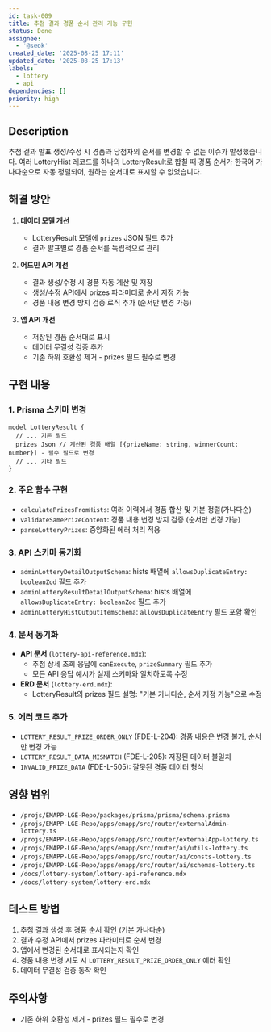 ```yaml
---
id: task-009
title: 추첨 결과 경품 순서 관리 기능 구현
status: Done
assignee:
  - '@seok'
created_date: '2025-08-25 17:11'
updated_date: '2025-08-25 17:13'
labels:
  - lottery
  - api
dependencies: []
priority: high
---
```


## Description
추첨 결과 발표 생성/수정 시 경품과 당첨자의 순서를 변경할 수 없는 이슈가 발생했습니다. 여러 LotteryHist 레코드를 하나의 LotteryResult로 합칠 때 경품 순서가 한국어 가나다순으로 자동 정렬되어, 원하는 순서대로 표시할 수 없었습니다.

## 해결 방안
1. **데이터 모델 개선**
   - LotteryResult 모델에 `prizes` JSON 필드 추가
   - 결과 발표별로 경품 순서를 독립적으로 관리

2. **어드민 API 개선**
   - 결과 생성/수정 시 경품 자동 계산 및 저장
   - 생성/수정 API에서 prizes 파라미터로 순서 지정 가능
   - 경품 내용 변경 방지 검증 로직 추가 (순서만 변경 가능)

3. **앱 API 개선**
   - 저장된 경품 순서대로 표시
   - 데이터 무결성 검증 추가
   - 기존 하위 호환성 제거 - prizes 필드 필수로 변경

## 구현 내용

### 1. Prisma 스키마 변경
```prisma
model LotteryResult {
  // ... 기존 필드
  prizes Json // 계산된 경품 배열 [{prizeName: string, winnerCount: number}] - 필수 필드로 변경
  // ... 기타 필드
}
```

### 2. 주요 함수 구현
- `calculatePrizesFromHists`: 여러 이력에서 경품 합산 및 기본 정렬(가나다순)
- `validateSamePrizeContent`: 경품 내용 변경 방지 검증 (순서만 변경 가능)
- `parseLotteryPrizes`: 중앙화된 에러 처리 적용

### 3. API 스키마 동기화
- `adminLotteryDetailOutputSchema`: hists 배열에 `allowsDuplicateEntry: booleanZod` 필드 추가
- `adminLotteryResultDetailOutputSchema`: hists 배열에 `allowsDuplicateEntry: booleanZod` 필드 추가
- `adminLotteryHistOutputItemSchema`: `allowsDuplicateEntry` 필드 포함 확인

### 4. 문서 동기화
- **API 문서** (`lottery-api-reference.mdx`):
  - 추첨 상세 조회 응답에 `canExecute`, `prizeSummary` 필드 추가
  - 모든 API 응답 예시가 실제 스키마와 일치하도록 수정
- **ERD 문서** (`lottery-erd.mdx`):
  - LotteryResult의 prizes 필드 설명: "기본 가나다순, 순서 지정 가능"으로 수정

### 5. 에러 코드 추가
- `LOTTERY_RESULT_PRIZE_ORDER_ONLY` (FDE-L-204): 경품 내용은 변경 불가, 순서만 변경 가능
- `LOTTERY_RESULT_DATA_MISMATCH` (FDE-L-205): 저장된 데이터 불일치
- `INVALID_PRIZE_DATA` (FDE-L-505): 잘못된 경품 데이터 형식

## 영향 범위
- `/projs/EMAPP-LGE-Repo/packages/prisma/prisma/schema.prisma`
- `/projs/EMAPP-LGE-Repo/apps/emapp/src/router/externalAdmin-lottery.ts`
- `/projs/EMAPP-LGE-Repo/apps/emapp/src/router/externalApp-lottery.ts`
- `/projs/EMAPP-LGE-Repo/apps/emapp/src/router/ai/utils-lottery.ts`
- `/projs/EMAPP-LGE-Repo/apps/emapp/src/router/ai/consts-lottery.ts`
- `/projs/EMAPP-LGE-Repo/apps/emapp/src/router/ai/schemas-lottery.ts`
- `/docs/lottery-system/lottery-api-reference.mdx`
- `/docs/lottery-system/lottery-erd.mdx`

## 테스트 방법
1. 추첨 결과 생성 후 경품 순서 확인 (기본 가나다순)
2. 결과 수정 API에서 prizes 파라미터로 순서 변경
3. 앱에서 변경된 순서대로 표시되는지 확인
4. 경품 내용 변경 시도 시 `LOTTERY_RESULT_PRIZE_ORDER_ONLY` 에러 확인
5. 데이터 무결성 검증 동작 확인

## 주의사항
- 기존 하위 호환성 제거 - prizes 필드 필수로 변경
